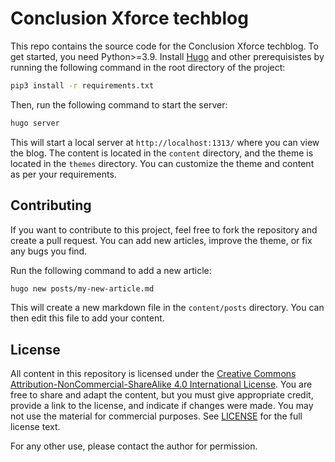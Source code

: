 # Conclusion Xforce techblog

This repo contains the source code for the Conclusion Xforce techblog. To get started, you need Python>=3.9. Install [Hugo](https://gohugo.io/) and other prerequisistes by running the following command in the root directory of the project:

```bash
pip3 install -r requirements.txt
```

Then, run the following command to start the server:

```bash
hugo server
```

This will start a local server at `http://localhost:1313/` where you can view the blog. The content is located in the `content` directory, and the theme is located in the `themes` directory. You can customize the theme and content as per your requirements.

## Contributing

If you want to contribute to this project, feel free to fork the repository and create a pull request. You can add new articles, improve the theme, or fix any bugs you find. 

Run the following command to add a new article:

```bash
hugo new posts/my-new-article.md
```

This will create a new markdown file in the `content/posts` directory. You can then edit this file to add your content.

## License

All content in this repository is licensed under the [Creative Commons Attribution-NonCommercial-ShareAlike 4.0 International License](https://creativecommons.org/licenses/by-nc-sa/4.0/). You are free to share and adapt the content, but you must give appropriate credit, provide a link to the license, and indicate if changes were made. You may not use the material for commercial purposes. See [LICENSE](./LICENSE) for the full license text.

For any other use, please contact the author for permission.
